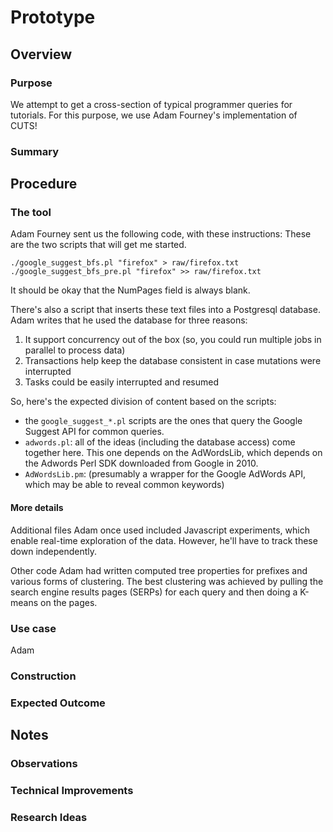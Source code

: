# Prototype

## Overview

### Purpose

We attempt to get a cross-section of typical programmer queries for tutorials.
For this purpose, we use Adam Fourney's implementation of CUTS!

### Summary

## Procedure

### The tool

Adam Fourney sent us the following code, with these instructions:
These are the two scripts that will get me started.

    ./google_suggest_bfs.pl "firefox" > raw/firefox.txt
    ./google_suggest_bfs_pre.pl "firefox" >> raw/firefox.txt

It should be okay that the NumPages field is always blank.

There's also a script that inserts these text files into a Postgresql database.
Adam writes that he used the database for three reasons:

1. It support concurrency out of the box (so, you could run multiple jobs in parallel to process data)
2. Transactions help keep the database consistent in case mutations were interrupted
3. Tasks could be easily interrupted and resumed

So, here's the expected division of content based on the scripts:
* the `google_suggest_*.pl` scripts are the ones that query the Google Suggest API for common queries.
* `adwords.pl`: all of the ideas (including the database access) come together here.  This one depends on the AdWordsLib, which depends on the Adwords Perl SDK downloaded from Google in 2010.
* `AdWordsLib.pm`: (presumably a wrapper for the Google AdWords API, which may be able to reveal common keywords)

#### More details

Additional files Adam once used included Javascript experiments, which enable real-time exploration of the data.
However, he'll have to track these down independently.

Other code Adam had written computed tree properties for prefixes and various forms of clustering.
The best clustering was achieved by pulling the search engine results pages (SERPs) for each query and then doing a K-means on the pages.

### Use case

Adam 

### Construction

### Expected Outcome


## Notes

### Observations

### Technical Improvements

### Research Ideas
 
